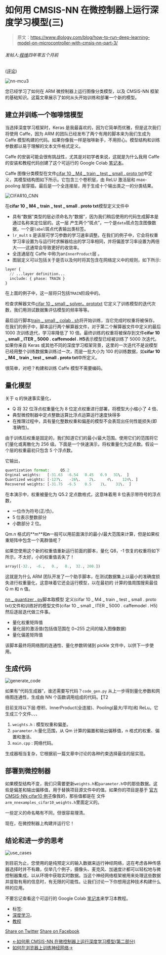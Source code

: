 # 如何用 CMSIS-NN 在微控制器上运行深度学习模型(三)

> 原文：<https://www.dlology.com/blog/how-to-run-deep-learning-model-on-microcontroller-with-cmsis-nn-part-3/>

###### 发帖人:[程维](/blog/author/Chengwei/)四年零五个月前

([评论](/blog/how-to-run-deep-learning-model-on-microcontroller-with-cmsis-nn-part-3/#disqus_thread))

![nn-mcu3](img/507f0ceb471786c59e2dbaca7ecc1659.png)

您已经学习了如何在 ARM 微控制器上运行图像分类模型，以及 CMSIS-NN 框架的基础知识。这篇文章展示了如何从头开始训练和部署一个新的模型。

## 建立并训练一个咖啡馆模型

当选择深度学习框架时，Keras 是我最喜欢的，因为它简单而优雅，但是这次我们将使用 Caffe，因为 ARM 的团队已经发布了两个有用的脚本来为我们生成为 Caffe 模型构建的代码。如果你像我一样是咖啡新手，不用担心。模型结构和训练参数都以易于理解的文本文件格式定义。

Caffe 的安装可能会很有挑战性，尤其是对初学者来说，这就是为什么我用 Caffe 的安装和教程代码创建了这个可运行的 Google Colab [笔记本](https://drive.google.com/file/d/1jqBo2hpFY_xNeFHDf5l1h6q_VTcRTRlQ/view?usp=sharing)。

Caffe 图像分类模型在文件[cifar 10 _ M4 _ train _ test _ small . proto txt](https://gist.githubusercontent.com/Tony607/f3797c737abdedcde20e4d48622f9c95/raw/cifar10_m4_train_test_small.prototxt)中定义，其模型结构图如下所示。它包含三个卷积层，由 ReLU 激活层和 max-pooling 层穿插，最后是一个全连接层，用于生成十个输出类之一的分类结果。

![CIFAR10_CNN](img/f5b54bfef7af092e7828254e2513cb19.png)

在**cifar 10 _ M4 _ train _ test _ small . proto txt**模型定义文件中

*   具有“数据”类型的层必须命名为“数据”，因为我们稍后使用的代码生成脚本是通过名称来定位层的。这一层 产生两个“斑点”，一个是`data`<g class="gr_ gr_133 gr-alert gr_gramm gr_inline_cards gr_disable_anim_appear Style multiReplace" id="133" data-gr-id="133">斑点</g>包含图像数据，一个是`label`<g class="gr_ gr_134 gr-alert gr_gramm gr_inline_cards gr_disable_anim_appear Style multiReplace" id="134" data-gr-id="134">斑点</g>代表输出类标签。
*   `lr_mult` s <g class="gr_ gr_130 gr-alert gr_gramm gr_inline_cards gr_run_anim Grammar multiReplace" id="130" data-gr-id="130">是</g>该层可学习参数的学习速率调整。在我们的例子中，它会将权重学习率设置为与运行时求解器给出的学习率相同，并将偏差学习率设置为两倍大——这通常会导致更好的收敛率。
*   全连通层在 Caffe 中称为<g class="gr_ gr_111 gr-alert gr_gramm gr_inline_cards gr_run_anim Style multiReplace" id="111" data-gr-id="111"><g class="gr_ gr_110 gr-alert gr_gramm gr_inline_cards gr_run_anim Grammar multiReplace" id="110" data-gr-id="110">an</g></g>`InnerProduct`<g class="gr_ gr_111 gr-alert gr_gramm gr_inline_cards gr_disable_anim_appear Style multiReplace" id="111" data-gr-id="111"><g class="gr_ gr_110 gr-alert gr_gramm gr_inline_cards gr_disable_anim_appear Grammar multiReplace" id="110" data-gr-id="110"><g class="gr_ gr_110 gr-alert gr_gramm gr_inline_cards gr_disable_anim_appear Grammar multiReplace" id="110" data-gr-id="110">层</g></g> 。</g>
*   图层定义可以包括关于是否以及何时将其包含在网络定义中的规则，如下所示:

```py
layer {
  // ...layer definition...
  include: { phase: TRAIN }
} 
```

在上面的例子中，这一层将只包括`TRAIN`<g class="gr_ gr_121 gr-alert gr_gramm gr_inline_cards gr_disable_anim_appear Style multiReplace" id="121" data-gr-id="121">阶段</g>中的<g class="gr_ gr_121 gr-alert gr_gramm gr_inline_cards gr_run_anim Style multiReplace" id="121" data-gr-id="121">。</g>

检查求解器文件[cifar 10 _ small _ solver<g class="gr_ gr_114 gr-alert gr_gramm gr_inline_cards gr_run_anim Style replaceWithoutSep" id="114" data-gr-id="114">。prototxt</g>](https://gist.githubusercontent.com/Tony607/79463f2f002768c198a50c05187647ff/raw/cifar10_small_solver.prototxt) 它定义了训练模型的迭代次数，我们用测试数据集评估模型的频率等等。

最后运行脚本[train _ small _ colab . sh](https://gist.githubusercontent.com/Tony607/5569923d09e1c1ce389f2c0958aa6bc9/raw/train_small_colab.sh)将开始训练，当它完成时权重将被保存。在我们的例子中，脚本运行两个解算器文件，对于第二个解算器文件中定义的最后 1000 次训练迭代，学习率降低了 10 倍。最终训练的权重将被保存到文件**cifar 10 _ small _ ITER _ 5000 . caffemodel . H5**表示模型已经被训练了 5000 次迭代。如果你来自 Keras 或其他不同的深度学习框架背景，这里的一次迭代不是说模型已经用整个训练数据集训练过一次，而是一批大小为 100 的训练数据，如**cifar 10 _ M4 _ train _ test _ small . proto txt**中所定义。

很简单，对吧？构建和训练 Caffe 模型不需要编码。

## 量化模型

关于 q 的快速事实量化，

*   Q 将 32 位浮点权重量化为 8 位定点权重进行部署，将模型大小缩小了 4 倍、
*   典型微控制器中定点整数运算比浮点运算运行速度快得多
*   在推理过程中，具有量化整数权重和偏差的模型不会表现出任何性能损失(即准确性)。

由于训练后权重是固定的，我们知道它们的最小/最大范围。使用它们的范围将它们量化或离散化为 256 级。下面是一个快速演示，将权重量化为定点数。假设一个层的权重最初只包含 5 个浮点数。

它输出，

```py
quantization format: 	 Q5.2
Orginal weights:   [-31.63  -6.54   0.45   0.9   31\.  ]
Quantized weights: [-127\.   -26\.    2\.     4\.    124\. ]
Recovered weights: [-31.75  -6.5    0.5    1\.    31\.  ]
```

在本演示中，权重被量化为 Q5.2 定点数格式，这意味着用 8 位表示带符号的浮点数，

*   一位作为符号(正/负)，
*   5 位表示整数部分
*   小数部分 2 位。

Qm.n 格式的**<g class="gr_ gr_104 gr-alert gr_spell gr_inline_cards gr_run_anim ContextualSpelling ins-del" id="104" data-gr-id="104">m</g>**<g class="gr_ gr_104 gr-alert gr_spell gr_inline_cards gr_disable_anim_appear ContextualSpelling ins-del" id="104" data-gr-id="104">和</g>**n**一般可以用前面演示的最小/最大范围来计算，但是如果权重矩阵中包含一个离群值呢？

如果您使用这个新的权重值重新运行前面的脚本，量化 Q8，-1 恢复的权重将如下所示，不太好，小的权重值丢失了！

```py
array([-32.,  -6.,   0.,   0.,  32., 200.])
```

这就是为什么 ARM 团队开发了一个助手脚本，在测试数据集上以最小的准确度损失进行权重量化，这意味着它还会运行模型，以在最初的  计算的值周围搜索最佳 Q <g class="gr_ gr_105 gr-alert gr_spell gr_inline_cards gr_run_anim ContextualSpelling ins-del" id="105" data-gr-id="105">m 和</g> n 值。

[nn _ quantizer . py](https://gist.githubusercontent.com/Tony607/3b7ba419609cb7918394299c5a4a68da/raw/nn_quantizer.py)脚本取模型  定义(cifar 10 _ M4 _ train _ test _ small . proto txt)文件和训练好的模型文件(cifar 10 _ small _ ITER _ 5000 . caffemodel . H5)然后逐层迭代做三件事。

*   量化权重矩阵值
*   量化层的激活值(包括值范围在 0~255 之间的输入图像数据)
*   量化偏差矩阵值

该脚本最终将网络图的连通性、量化参数转储到 pickle 文件中，以供下一步使用。

## 生成代码

![generate_code](img/2d71b8e1c90ff1078412cbb05ce6dcb4.png)

如果有“代码生成器”，谁还需要写代码？`code_gen.py` 从上一步得到量化参数和网络图连通性，生成由 NN 个函数调用组成的代码。【T2

目前支持以下层:卷积、InnerProduct(全连接)、Pooling(最大/平均)和 ReLu。它生成三个文件<g class="gr_ gr_106 gr-alert gr_gramm gr_inline_cards gr_run_anim Punctuation multiReplace" id="106" data-gr-id="106">、</g>、、

1.  `weights.h` <g class="gr_ gr_106 gr-alert gr_gramm gr_inline_cards gr_disable_anim_appear Punctuation multiReplace" id="106" data-gr-id="106">:</g> 模型权重和偏差。
2.  `parameter.h`:量化范围，从 Qm 计算的偏置和输出偏移值，n 格式的权重、偏置和激活<g class="gr_ gr_108 gr-alert gr_gramm gr_inline_cards gr_run_anim Punctuation multiReplace" id="108" data-gr-id="108">、</g>
3.  `main.cpp` <g class="gr_ gr_108 gr-alert gr_gramm gr_inline_cards gr_disable_anim_appear Punctuation multiReplace" id="108" data-gr-id="108">:</g> 网络代码。

生成器相当复杂，它根据前一篇文章中讨论的各种约束选择最佳的层实现。

## 部署到微控制器

如果模型结构不变，我们只需要更新`weights.h`<g class="gr_ gr_97 gr-alert gr_gramm gr_inline_cards gr_run_anim Style multiReplace" id="97" data-gr-id="97"><g class="gr_ gr_96 gr-alert gr_gramm gr_inline_cards gr_disable_anim_appear Style multiReplace" id="96" data-gr-id="96">和</g></g>`parameter.h`<g class="gr_ gr_97 gr-alert gr_gramm gr_inline_cards gr_disable_anim_appear Style multiReplace" id="97" data-gr-id="97">中的那些数据<g class="gr_ gr_96 gr-alert gr_gramm gr_inline_cards gr_run_anim Style multiReplace" id="96" data-gr-id="96">。</g>这些是偏差和输出偏移值，用于替换项目源文件中的值。如果你的项目是基于  [官方 CMSIS-NN cifar10 例子](https://github.com/ARM-software/CMSIS_5/tree/develop/CMSIS/NN/Examples/ARM/arm_nn_examples/cifar10)像我的，那些值都是在 <g class="gr_ gr_98 gr-alert gr_gramm gr_inline_cards gr_run_anim Style multiReplace" id="98" data-gr-id="98"><g class="gr_ gr_95 gr-alert gr_gramm gr_inline_cards gr_run_anim Grammar only-ins doubleReplace replaceWithoutSep" id="95" data-gr-id="95">文件</g></g>`arm_nnexamples_cifar10_weights.h`<g class="gr_ gr_98 gr-alert gr_gramm gr_inline_cards gr_disable_anim_appear Style multiReplace" id="98" data-gr-id="98">里面定义的。</g></g>

一些定义的命名略有不同，但很容易理清。

现在，在微控制器上构建并运行它！

## 结论和进一步的思考

![use_cases](img/7fa508db1074b4acd25ee2d3260ccea2.png)

到目前为止，您使用的是纯预定义的输入数据来运行神经网络，这在考虑各种传感器选择时并不有趣，仅举几个例子，摄像头、麦克风、加速度计都可以轻松地与微控制器集成，以从环境中获取实时数据。当这个神经网络框架被用来处理这些数据并提取有用的信息时，有无限的可能性。让我们讨论一下你想用这种技术构建什么样的应用。

不要忘记查看这个可运行的 Google Colab [笔记本](https://drive.google.com/file/d/1jqBo2hpFY_xNeFHDf5l1h6q_VTcRTRlQ/view?usp=sharing)来学习本教程。

*   标签:
*   [深度学习](/blog/tag/deep-learning/)，
*   [教程](/blog/tag/tutorial/)

[Share on Twitter](https://twitter.com/intent/tweet?url=https%3A//www.dlology.com/blog/how-to-run-deep-learning-model-on-microcontroller-with-cmsis-nn-part-3/&text=How%20to%20run%20deep%20learning%20model%20on%20microcontroller%20with%20CMSIS-NN%20%28Part%203%29) [Share on Facebook](https://www.facebook.com/sharer/sharer.php?u=https://www.dlology.com/blog/how-to-run-deep-learning-model-on-microcontroller-with-cmsis-nn-part-3/)

*   [←如何用 CMSIS-NN 在微控制器上运行深度学习模型(第二部分)](/blog/how-to-run-deep-learning-model-on-microcontroller-with-cmsis-nn-part-2/)
*   [如何在浏览器上训练神经网络→](/blog/how-to-train-neural-network-on-browser/)